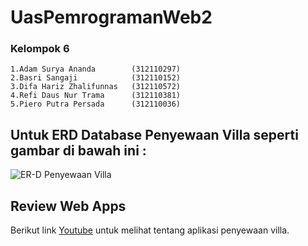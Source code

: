 # UasPemrogramanWeb2
### Kelompok 6
```
1.Adam Surya Ananda        (312110297)
2.Basri Sangaji            (312110152)
3.Difa Hariz Zhalifunnas   (312110572)
4.Refi Daus Nur Trama      (312110381)
5.Piero Putra Persada      (312110036)
```
## Untuk ERD Database Penyewaan Villa seperti gambar di bawah ini :
![ER-D Penyewaan Villa](https://github.com/Basrisngji/UasPemrogramanWeb2/blob/main/ER-D/ER-D%20Penyewaan%20Villa.png)

## Review Web Apps
Berikut link [Youtube](https://youtu.be/FFUnqb7C8Ys) untuk melihat tentang aplikasi penyewaan villa.
